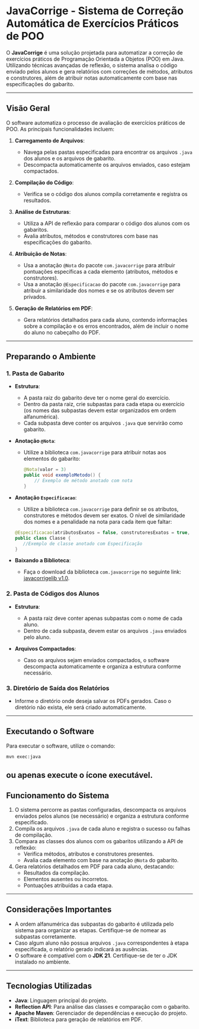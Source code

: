 # JavaCorrige - Sistema de Correção Automática de Exercícios Práticos de POO

O **JavaCorrige** é uma solução projetada para automatizar a correção de exercícios práticos de Programação Orientada a Objetos (POO) em Java. Utilizando técnicas avançadas de reflexão, o sistema analisa o código enviado pelos alunos e gera relatórios com correções de métodos, atributos e construtores, além de atribuir notas automaticamente com base nas especificações do gabarito.

---

## Visão Geral

O software automatiza o processo de avaliação de exercícios práticos de POO. As principais funcionalidades incluem:

1. **Carregamento de Arquivos**:
   - Navega pelas pastas especificadas para encontrar os arquivos `.java` dos alunos e os arquivos de gabarito.
   - Descompacta automaticamente os arquivos enviados, caso estejam compactados.

2. **Compilação do Código**:
   - Verifica se o código dos alunos compila corretamente e registra os resultados.

3. **Análise de Estruturas**:
   - Utiliza a API de reflexão para comparar o código dos alunos com os gabaritos.
   - Avalia atributos, métodos e construtores com base nas especificações do gabarito.

4. **Atribuição de Notas**:
   - Usa a anotação `@Nota` do pacote `com.javacorrige` para atribuir pontuações específicas a cada elemento (atributos, métodos e construtores).
   - Usa a anotação `@Especificacao` do pacote `com.javacorrige` para atribuir a similaridade dos nomes e se os atributos devem ser privados.

5. **Geração de Relatórios em PDF**:
   - Gera relatórios detalhados para cada aluno, contendo informações sobre a compilação e os erros encontrados, além de incluir o nome do aluno no cabeçalho do PDF.

---

## Preparando o Ambiente

### 1. Pasta de Gabarito
- **Estrutura**:
  - A pasta raiz do gabarito deve ter o nome geral do exercício.
  - Dentro da pasta raiz, crie subpastas para cada etapa ou exercício (os nomes das subpastas devem estar organizados em ordem alfanumérica).
  - Cada subpasta deve conter os arquivos `.java` que servirão como gabarito.

- **Anotação `@Nota`**:
  - Utilize a biblioteca `com.javacorrige` para atribuir notas aos elementos do gabarito:
    ```java
    @Nota(valor = 3)
    public void exemploMetodo() {
        // Exemplo de método anotado com nota
    }
    ```

- **Anotação `Especificacao`**:
   - Utilize a biblioteca `com.javacorrige` para definir se os atributos, construtores e métodos devem ser exatos. O nível de similaridade dos nomes
    e a penalidade na nota para cada item que faltar:
   ```java
   @Especificacao(atributosExatos = false, construtoresExatos = true, similaridade = 0.7, penalidade = 0.2) // construtores está presente mas penso em retirar.
   public class Classe {
      //Exemplo de classe anotado com Especificação
   }
   ```

- **Baixando a Biblioteca**:
  - Faça o download da biblioteca `com.javacorrige` no seguinte link: [javacorrigelib v1.0](https://github.com/GabrielDaniAz/javacorrigelib/releases/tag/v1.0).

### 2. Pasta de Códigos dos Alunos
- **Estrutura**:
  - A pasta raiz deve conter apenas subpastas com o nome de cada aluno.
  - Dentro de cada subpasta, devem estar os arquivos `.java` enviados pelo aluno.

- **Arquivos Compactados**:
  - Caso os arquivos sejam enviados compactados, o software descompacta automaticamente e organiza a estrutura conforme necessário.

### 3. Diretório de Saída dos Relatórios
- Informe o diretório onde deseja salvar os PDFs gerados. Caso o diretório não exista, ele será criado automaticamente.

---

## Executando o Software

Para executar o software, utilize o comando:

```bash
mvn exec:java
```

ou apenas execute o ícone executável.
---

## Funcionamento do Sistema

1. O sistema percorre as pastas configuradas, descompacta os arquivos enviados pelos alunos (se necessário) e organiza a estrutura conforme especificado.
2. Compila os arquivos `.java` de cada aluno e registra o sucesso ou falhas de compilação.
3. Compara as classes dos alunos com os gabaritos utilizando a API de reflexão:
   - Verifica métodos, atributos e construtores presentes.
   - Avalia cada elemento com base na anotação `@Nota` do gabarito.
4. Gera relatórios detalhados em PDF para cada aluno, destacando:
   - Resultados da compilação.
   - Elementos ausentes ou incorretos.
   - Pontuações atribuídas a cada etapa.

---

## Considerações Importantes

- A ordem alfanumérica das subpastas do gabarito é utilizada pelo sistema para organizar as etapas. Certifique-se de nomear as subpastas corretamente.
- Caso algum aluno não possua arquivos `.java` correspondentes à etapa especificada, o relatório gerado indicará as ausências.
- O software é compatível com o **JDK 21**. Certifique-se de ter o JDK instalado no ambiente.

---

## Tecnologias Utilizadas

- **Java**: Linguagem principal do projeto.
- **Reflection API**: Para análise das classes e comparação com o gabarito.
- **Apache Maven**: Gerenciador de dependências e execução do projeto.
- **iText**: Biblioteca para geração de relatórios em PDF.




